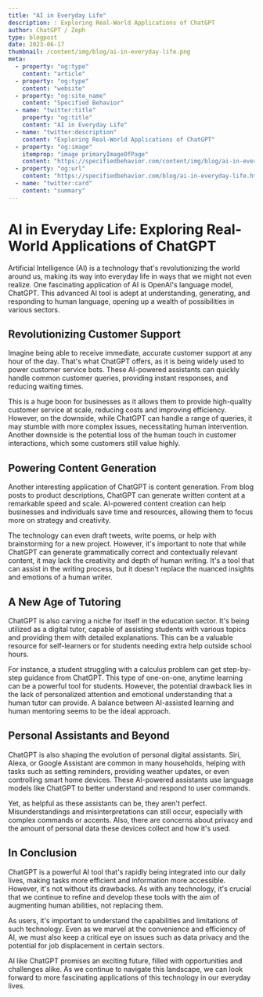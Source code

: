 ```yaml
---
title: "AI in Everyday Life"
description: : Exploring Real-World Applications of ChatGPT
author: ChatGPT / Zeph
type: blogpost
date: 2023-06-17
thumbnail: /content/img/blog/ai-in-everyday-life.png
meta:
  - property: "og:type"
    content: "article"
  - property: "og:type"
    content: "website"        
  - property: "og:site_name"
    content: "Specified Behavior"    
  - name: "twitter:title"
    property: "og:title"
    content: "AI in Everyday Life"
  - name: "twitter:description"
    content: "Exploring Real-World Applications of ChatGPT"
  - property: "og:image"
    itemprop: "image primaryImageOfPage"
    content: "https://specifiedbehavior.com/content/img/blog/ai-in-everyday-life.png"
  - property: "og:url"
    content: "https://specifiedbehavior.com/blog/ai-in-everyday-life.html"
  - name: "twitter:card"    
    content: "summary"
---
```


# AI in Everyday Life: Exploring Real-World Applications of ChatGPT

Artificial Intelligence (AI) is a technology that's revolutionizing the world around us, making its way into everyday life in ways that we might not even realize. One fascinating application of AI is OpenAI's language model, ChatGPT. This advanced AI tool is adept at understanding, generating, and responding to human language, opening up a wealth of possibilities in various sectors.

## Revolutionizing Customer Support

Imagine being able to receive immediate, accurate customer support at any hour of the day. That's what ChatGPT offers, as it is being widely used to power customer service bots. These AI-powered assistants can quickly handle common customer queries, providing instant responses, and reducing waiting times.

This is a huge boon for businesses as it allows them to provide high-quality customer service at scale, reducing costs and improving efficiency. However, on the downside, while ChatGPT can handle a range of queries, it may stumble with more complex issues, necessitating human intervention. Another downside is the potential loss of the human touch in customer interactions, which some customers still value highly.

## Powering Content Generation

Another interesting application of ChatGPT is content generation. From blog posts to product descriptions, ChatGPT can generate written content at a remarkable speed and scale. AI-powered content creation can help businesses and individuals save time and resources, allowing them to focus more on strategy and creativity.

The technology can even draft tweets, write poems, or help with brainstorming for a new project. However, it's important to note that while ChatGPT can generate grammatically correct and contextually relevant content, it may lack the creativity and depth of human writing. It's a tool that can assist in the writing process, but it doesn't replace the nuanced insights and emotions of a human writer.

## A New Age of Tutoring

ChatGPT is also carving a niche for itself in the education sector. It's being utilized as a digital tutor, capable of assisting students with various topics and providing them with detailed explanations. This can be a valuable resource for self-learners or for students needing extra help outside school hours.

For instance, a student struggling with a calculus problem can get step-by-step guidance from ChatGPT. This type of one-on-one, anytime learning can be a powerful tool for students. However, the potential drawback lies in the lack of personalized attention and emotional understanding that a human tutor can provide. A balance between AI-assisted learning and human mentoring seems to be the ideal approach.

## Personal Assistants and Beyond

ChatGPT is also shaping the evolution of personal digital assistants. Siri, Alexa, or Google Assistant are common in many households, helping with tasks such as setting reminders, providing weather updates, or even controlling smart home devices. These AI-powered assistants use language models like ChatGPT to better understand and respond to user commands.

Yet, as helpful as these assistants can be, they aren't perfect. Misunderstandings and misinterpretations can still occur, especially with complex commands or accents. Also, there are concerns about privacy and the amount of personal data these devices collect and how it's used.

## In Conclusion

ChatGPT is a powerful AI tool that's rapidly being integrated into our daily lives, making tasks more efficient and information more accessible. However, it's not without its drawbacks. As with any technology, it's crucial that we continue to refine and develop these tools with the aim of augmenting human abilities, not replacing them.

As users, it's important to understand the capabilities and limitations of such technology. Even as we marvel at the convenience and efficiency of AI, we must also keep a critical eye on issues such as data privacy and the potential for job displacement in certain sectors.

AI like ChatGPT promises an exciting future, filled with opportunities and challenges alike. As we continue to navigate this landscape, we can look forward to more fascinating applications of this technology in our everyday lives.
